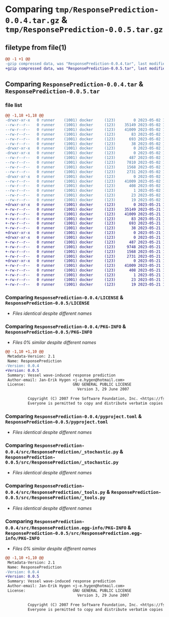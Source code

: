 # Comparing `tmp/ResponsePrediction-0.0.4.tar.gz` & `tmp/ResponsePrediction-0.0.5.tar.gz`

## filetype from file(1)

```diff
@@ -1 +1 @@
-gzip compressed data, was "ResponsePrediction-0.0.4.tar", last modified: Tue May  2 11:54:25 2023, max compression
+gzip compressed data, was "ResponsePrediction-0.0.5.tar", last modified: Sun May 21 11:59:07 2023, max compression
```

## Comparing `ResponsePrediction-0.0.4.tar` & `ResponsePrediction-0.0.5.tar`

### file list

```diff
@@ -1,18 +1,18 @@
-drwxr-xr-x   0 runner    (1001) docker     (123)        0 2023-05-02 11:54:25.844715 ResponsePrediction-0.0.4/
--rw-r--r--   0 runner    (1001) docker     (123)    35149 2023-05-02 11:54:14.000000 ResponsePrediction-0.0.4/LICENSE
--rw-r--r--   0 runner    (1001) docker     (123)    41009 2023-05-02 11:54:25.844715 ResponsePrediction-0.0.4/PKG-INFO
--rw-r--r--   0 runner    (1001) docker     (123)       83 2023-05-02 11:54:14.000000 ResponsePrediction-0.0.4/README.md
--rw-r--r--   0 runner    (1001) docker     (123)      693 2023-05-02 11:54:14.000000 ResponsePrediction-0.0.4/pyproject.toml
--rw-r--r--   0 runner    (1001) docker     (123)       38 2023-05-02 11:54:25.844715 ResponsePrediction-0.0.4/setup.cfg
-drwxr-xr-x   0 runner    (1001) docker     (123)        0 2023-05-02 11:54:25.844715 ResponsePrediction-0.0.4/src/
-drwxr-xr-x   0 runner    (1001) docker     (123)        0 2023-05-02 11:54:25.844715 ResponsePrediction-0.0.4/src/ResponsePrediction/
--rw-r--r--   0 runner    (1001) docker     (123)      487 2023-05-02 11:54:19.000000 ResponsePrediction-0.0.4/src/ResponsePrediction/__init__.py
--rw-r--r--   0 runner    (1001) docker     (123)     7810 2023-05-02 11:54:14.000000 ResponsePrediction-0.0.4/src/ResponsePrediction/_deterministic.py
--rw-r--r--   0 runner    (1001) docker     (123)     1568 2023-05-02 11:54:14.000000 ResponsePrediction-0.0.4/src/ResponsePrediction/_stochastic.py
--rw-r--r--   0 runner    (1001) docker     (123)     2731 2023-05-02 11:54:14.000000 ResponsePrediction-0.0.4/src/ResponsePrediction/_tools.py
-drwxr-xr-x   0 runner    (1001) docker     (123)        0 2023-05-02 11:54:25.844715 ResponsePrediction-0.0.4/src/ResponsePrediction.egg-info/
--rw-r--r--   0 runner    (1001) docker     (123)    41009 2023-05-02 11:54:25.000000 ResponsePrediction-0.0.4/src/ResponsePrediction.egg-info/PKG-INFO
--rw-r--r--   0 runner    (1001) docker     (123)      408 2023-05-02 11:54:25.000000 ResponsePrediction-0.0.4/src/ResponsePrediction.egg-info/SOURCES.txt
--rw-r--r--   0 runner    (1001) docker     (123)        1 2023-05-02 11:54:25.000000 ResponsePrediction-0.0.4/src/ResponsePrediction.egg-info/dependency_links.txt
--rw-r--r--   0 runner    (1001) docker     (123)       23 2023-05-02 11:54:25.000000 ResponsePrediction-0.0.4/src/ResponsePrediction.egg-info/requires.txt
--rw-r--r--   0 runner    (1001) docker     (123)       19 2023-05-02 11:54:25.000000 ResponsePrediction-0.0.4/src/ResponsePrediction.egg-info/top_level.txt
+drwxr-xr-x   0 runner    (1001) docker     (123)        0 2023-05-21 11:59:07.565404 ResponsePrediction-0.0.5/
+-rw-r--r--   0 runner    (1001) docker     (123)    35149 2023-05-21 11:58:48.000000 ResponsePrediction-0.0.5/LICENSE
+-rw-r--r--   0 runner    (1001) docker     (123)    41009 2023-05-21 11:59:07.565404 ResponsePrediction-0.0.5/PKG-INFO
+-rw-r--r--   0 runner    (1001) docker     (123)       83 2023-05-21 11:58:48.000000 ResponsePrediction-0.0.5/README.md
+-rw-r--r--   0 runner    (1001) docker     (123)      693 2023-05-21 11:58:48.000000 ResponsePrediction-0.0.5/pyproject.toml
+-rw-r--r--   0 runner    (1001) docker     (123)       38 2023-05-21 11:59:07.565404 ResponsePrediction-0.0.5/setup.cfg
+drwxr-xr-x   0 runner    (1001) docker     (123)        0 2023-05-21 11:59:07.561404 ResponsePrediction-0.0.5/src/
+drwxr-xr-x   0 runner    (1001) docker     (123)        0 2023-05-21 11:59:07.561404 ResponsePrediction-0.0.5/src/ResponsePrediction/
+-rw-r--r--   0 runner    (1001) docker     (123)      487 2023-05-21 11:58:58.000000 ResponsePrediction-0.0.5/src/ResponsePrediction/__init__.py
+-rw-r--r--   0 runner    (1001) docker     (123)     9748 2023-05-21 11:58:48.000000 ResponsePrediction-0.0.5/src/ResponsePrediction/_deterministic.py
+-rw-r--r--   0 runner    (1001) docker     (123)     1568 2023-05-21 11:58:48.000000 ResponsePrediction-0.0.5/src/ResponsePrediction/_stochastic.py
+-rw-r--r--   0 runner    (1001) docker     (123)     2731 2023-05-21 11:58:48.000000 ResponsePrediction-0.0.5/src/ResponsePrediction/_tools.py
+drwxr-xr-x   0 runner    (1001) docker     (123)        0 2023-05-21 11:59:07.565404 ResponsePrediction-0.0.5/src/ResponsePrediction.egg-info/
+-rw-r--r--   0 runner    (1001) docker     (123)    41009 2023-05-21 11:59:07.000000 ResponsePrediction-0.0.5/src/ResponsePrediction.egg-info/PKG-INFO
+-rw-r--r--   0 runner    (1001) docker     (123)      408 2023-05-21 11:59:07.000000 ResponsePrediction-0.0.5/src/ResponsePrediction.egg-info/SOURCES.txt
+-rw-r--r--   0 runner    (1001) docker     (123)        1 2023-05-21 11:59:07.000000 ResponsePrediction-0.0.5/src/ResponsePrediction.egg-info/dependency_links.txt
+-rw-r--r--   0 runner    (1001) docker     (123)       23 2023-05-21 11:59:07.000000 ResponsePrediction-0.0.5/src/ResponsePrediction.egg-info/requires.txt
+-rw-r--r--   0 runner    (1001) docker     (123)       19 2023-05-21 11:59:07.000000 ResponsePrediction-0.0.5/src/ResponsePrediction.egg-info/top_level.txt
```

### Comparing `ResponsePrediction-0.0.4/LICENSE` & `ResponsePrediction-0.0.5/LICENSE`

 * *Files identical despite different names*

### Comparing `ResponsePrediction-0.0.4/PKG-INFO` & `ResponsePrediction-0.0.5/PKG-INFO`

 * *Files 0% similar despite different names*

```diff
@@ -1,10 +1,10 @@
 Metadata-Version: 2.1
 Name: ResponsePrediction
-Version: 0.0.4
+Version: 0.0.5
 Summary: Vessel wave-induced response prediction
 Author-email: Jan-Erik Hygen <j-e.hygen@hotmail.com>
 License:                     GNU GENERAL PUBLIC LICENSE
                                Version 3, 29 June 2007
         
          Copyright (C) 2007 Free Software Foundation, Inc. <https://fsf.org/>
          Everyone is permitted to copy and distribute verbatim copies
```

### Comparing `ResponsePrediction-0.0.4/pyproject.toml` & `ResponsePrediction-0.0.5/pyproject.toml`

 * *Files identical despite different names*

### Comparing `ResponsePrediction-0.0.4/src/ResponsePrediction/_stochastic.py` & `ResponsePrediction-0.0.5/src/ResponsePrediction/_stochastic.py`

 * *Files identical despite different names*

### Comparing `ResponsePrediction-0.0.4/src/ResponsePrediction/_tools.py` & `ResponsePrediction-0.0.5/src/ResponsePrediction/_tools.py`

 * *Files identical despite different names*

### Comparing `ResponsePrediction-0.0.4/src/ResponsePrediction.egg-info/PKG-INFO` & `ResponsePrediction-0.0.5/src/ResponsePrediction.egg-info/PKG-INFO`

 * *Files 0% similar despite different names*

```diff
@@ -1,10 +1,10 @@
 Metadata-Version: 2.1
 Name: ResponsePrediction
-Version: 0.0.4
+Version: 0.0.5
 Summary: Vessel wave-induced response prediction
 Author-email: Jan-Erik Hygen <j-e.hygen@hotmail.com>
 License:                     GNU GENERAL PUBLIC LICENSE
                                Version 3, 29 June 2007
         
          Copyright (C) 2007 Free Software Foundation, Inc. <https://fsf.org/>
          Everyone is permitted to copy and distribute verbatim copies
```

